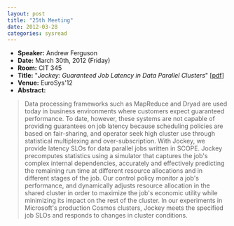 ```yaml
---
layout: post
title: "25th Meeting"
date: 2012-03-28
categories: sysread
---
```


<ul>
	<li><strong>Speaker:</strong> Andrew Ferguson</li>
	<li><strong>Date:</strong> March 30th, 2012 (Friday)</li>
	<li><strong>Room:</strong> CIT 345</li>
	<li><strong>Title:</strong> "<em>Jockey: Guaranteed Job Latency in Data Parallel Clusters</em>" [<a href="http://www.cs.brown.edu/~adf/work/EuroSys2012-paper.pdf">pdf</a>]</li>
	<li><strong>Venue:</strong> EuroSys'12</li>
	<li><strong>Abstract:</strong></li>
</ul>
<blockquote>Data processing frameworks such as MapReduce and Dryad are used today in business environments where customers expect guaranteed performance. To date, however, these systems are not capable of providing guarantees on job latency because scheduling policies are based on fair-sharing, and operator seek high cluster use through statistical multiplexing and over-subscription. With Jockey, we provide latency SLOs for data parallel jobs written in SCOPE. Jockey precomputes statistics using a simulator that captures the job's complex internal dependencies, accurately and effectively predicting the remaining run time at different resource allocations and in different stages of the job. Our control policy monitor a job's performance, and dynamically adjusts resource allocation in the shared cluster in order to maximize the job's economic utility while minimizing its impact on the rest of the cluster. In our experiments in Microsoft's production Cosmos clusters, Jockey meets the specified job SLOs and responds to changes in cluster conditions.</blockquote>
